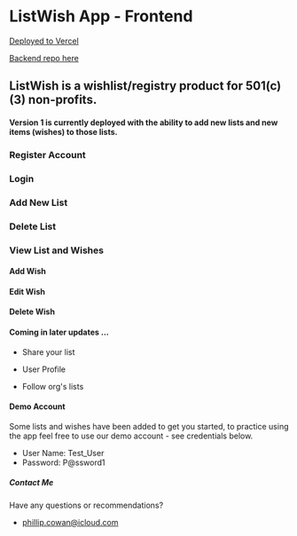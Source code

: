 # ListWish App - Frontend

[Deployed to Vercel](https://listwish.vercel.app/)

[Backend repo here](https://github.com/lipcowan/listWish-server)

## ListWish is a wishlist/registry product for 501(c)(3) non-profits. 

#### Version 1 is currently deployed with the ability to add new lists and new items (wishes) to those lists.

### Register Account

### Login

### Add New List

### Delete List

### View List and Wishes

#### Add Wish

#### Edit Wish

#### Delete Wish

#### Coming in later updates ...

- Share your list

- User Profile

- Follow org's lists

#### Demo Account

Some lists and wishes have been added to get you started, to practice using the app feel free to use our demo account - see credentials below.

- User Name: Test_User
- Password: P@ssword1

##### Contact Me

Have any questions or recommendations?
- phillip.cowan@icloud.com 

